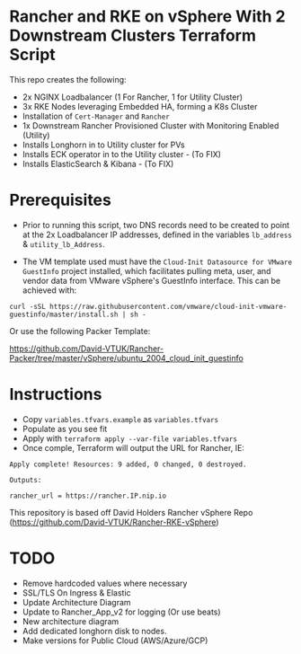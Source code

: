 # Rancher and RKE on vSphere With 2 Downstream Clusters Terraform Script


This repo creates the following:

* 2x NGINX Loadbalancer (1 For Rancher, 1 for Utility Cluster)
* 3x RKE Nodes leveraging Embedded HA, forming a K8s Cluster
* Installation of `Cert-Manager` and `Rancher` 
* 1x Downstream Rancher Provisioned Cluster with Monitoring Enabled (Utility)
* Installs Longhorn in to Utility cluster for PVs
* Installs ECK operator in to the Utility cluster - (To FIX)
* Installs ElasticSearch & Kibana - (To FIX)

# Prerequisites

* Prior to running this script, two DNS records need to be created to point at the 2x Loadbalancer IP addresses, defined in the variables `lb_address` & `utility_lb_Address`.

* The VM template used must have the `Cloud-Init Datasource for VMware GuestInfo` project installed, which facilitates pulling meta, user, and vendor data from VMware vSphere's GuestInfo interface. This can be achieved with:

```
curl -sSL https://raw.githubusercontent.com/vmware/cloud-init-vmware-guestinfo/master/install.sh | sh -
```

Or use the following Packer Template:

https://github.com/David-VTUK/Rancher-Packer/tree/master/vSphere/ubuntu_2004_cloud_init_guestinfo

# Instructions

* Copy `variables.tfvars.example` as `variables.tfvars`
* Populate as you see fit
* Apply with `terraform apply --var-file variables.tfvars`
* Once comple, Terraform will output the URL for Rancher, IE:

```
Apply complete! Resources: 9 added, 0 changed, 0 destroyed.

Outputs:

rancher_url = https://rancher.IP.nip.io
```
This repository is based off David Holders Rancher vSphere Repo (https://github.com/David-VTUK/Rancher-RKE-vSphere)

# TODO
* Remove hardcoded values where necessary
* SSL/TLS On Ingress & Elastic
* Update Architecture Diagram
* Update to Rancher_App_v2 for logging (Or use beats)
* New architecture diagram
* Add dedicated longhorn disk to nodes.
* Make versions for Public Cloud (AWS/Azure/GCP)